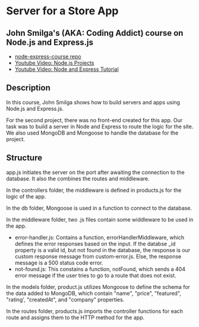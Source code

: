 # Server for a Store App
## John Smilga's (AKA: Coding Addict) course on Node.js and Express.js
- [node-express-course repo](https://github.com/john-smilga/node-express-course)
- [Youtube Video: Node.js Projects](https://www.youtube.com/watch?v=rltfdjcXjmk&list=PLqdjyefATy9tT_XIhljRB8tyfSmTTfQp3&index=1)
- [Youtube Video: Node and Express Tutorial](https://www.youtube.com/watch?v=TNV0_7QRDwY)

## Description
In this course, John Smilga shows how to build servers and apps using Node.js and Express.js.

For the second project, there was no front-end created for this app. Our task was to build a server in Node and Express to route the logic for the site. We also used MongoDB and Mongoose to handle the database for the project.

## Structure
app.js initiates the server on the port after awaiting the connection to the database. It also the combines the routes and middleware.

In the controllers folder, the middleware is defined in products.js for the logic of the app.

In the db folder, Mongoose is used in a function to connect to the database.

In the middleware folder, two .js files contain some widdleware to be used in the app.
- error-handler.js: Contains a function, errorHandlerMiddleware, which defines the error responses based on the input. If the databse _id property is a valid id, but not found in the database, the response is our custom response message from custom-error.js. Else, the response message is a 500 status code error.
- not-found.js: This constains a function, notFound, which sends a 404 error message if the user tries to go to a route that does not exist.

In the models folder, product.js utilizes Mongoose to define the schema for the data added to MongoDB, which contain "name", "price", "featured", "rating', "createdAt", and "company" properties.

In the routes folder, products.js imports the controller functions for each route and assigns them to the HTTP method for the app.
